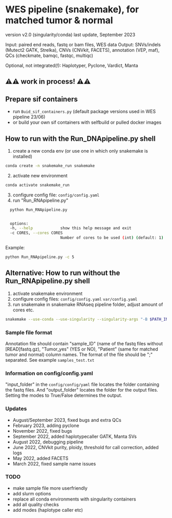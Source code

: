 # WES pipeline (snakemake), for matched tumor & normal
version v2.0 (singularity/conda)
last update, September 2023

Input: paired end  reads, fastq or bam files, WES data
Output: SNVs/indels (Mutect2 GATK, Strelka), CNVs (CNVkit, FACETS), annotation (VEP, maf), QCs (checkmate, bamqc, fastqc, multiqc)

Optional, not integrated(!): Haplotyper, Pyclone, Vardict, Manta

## ⚠️⚠️ work in process! ⚠️⚠️ ##

## Prepare sif containers
- run `Buid_sif_containers.py` (default package versions used in WES pipeline 23/06)
- or build your own sif containers with selfbuild or pulled docker images


## How to run with the Run_DNApipeline.py shell
1. create a new conda env (or use one in which only snakemake is installed)
```bash
conda create -n snakemake_run snakemake
```
2. activate new environment
```bash
conda activate snakemake_run
```
3. configure config file:
`config/config.yaml`
4. run "Run_RNApipeline.py"
```bash
  python Run_RNApipeline.py
```

```bash

  options:
  -h, --help            show this help message and exit
  -c CORES, --cores CORES
                        Number of cores to be used (int) (default: 1)
```
Example:
```bash
python Run_RNApipeline.py -c 5
```

## Alternative: How to run without the Run_RNApipeline.py shell
1. activate snakemake environment
2. configure config files:
`config/config.yaml`
`var/config.yaml`
3. run snakemake in snakemake RNAseq pipeline folder, adjust amount of cores
etc. 
```bash
snakemake --use-conda --use-singularity --singularity-args "-B $PATH_INPUT -B $PATH_OUTPUT -B $PATH_REF" --cores 1 -k
```

### Sample file format 
Annotation file should contain "sample_ID" (name of the fastq files without [READ]fastq.gz), "Tumor_yes" (YES or NO), "Patient" (same for matched tumor and normal) column names. The format of the file should be ";" separated. See example `samples_test.txt`

### Information on config/config.yaml
"input_folder" in the `config/config/yaml` file locates the folder containing the fastq files. And "output_folder" locates the folder for the output files. Setting the modes to True/False determines the output.

### Updates
- August/September 2023, fixed bugs and extra QCs
- February 2023, adding pyclone
- November 2022, fixed bugs
- September 2022, added haplotypecaller GATK, Manta SVs
- August 2022, debugging pipeline
- June 2022, CNVkit purity, ploidy, threshold for call correction, added logs
- May 2022, added FACETS
- March 2022, fixed sample name issues

### TODO
- make sample file more userfriendly
- add slurm options
- replace all conda environments with singularity containers
- add all quality checks
- add modes (haplotype caller etc)
